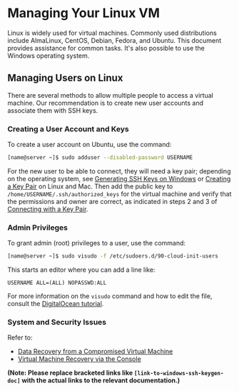 # Managing Your Linux VM

Linux is widely used for virtual machines. Commonly used distributions include AlmaLinux, CentOS, Debian, Fedora, and Ubuntu.  This document provides assistance for common tasks. It's also possible to use the Windows operating system.

## Managing Users on Linux

There are several methods to allow multiple people to access a virtual machine. Our recommendation is to create new user accounts and associate them with SSH keys.

### Creating a User Account and Keys

To create a user account on Ubuntu, use the command:

```bash
[name@server ~]$ sudo adduser --disabled-password USERNAME
```

For the new user to be able to connect, they will need a key pair; depending on the operating system, see [Generating SSH Keys on Windows](link-to-windows-ssh-keygen-doc) or [Creating a Key Pair](link-to-linux-mac-ssh-keygen-doc) on Linux and Mac. Then add the public key to `/home/USERNAME/.ssh/authorized_keys` for the virtual machine and verify that the permissions and owner are correct, as indicated in steps 2 and 3 of [Connecting with a Key Pair](link-to-ssh-key-connection-doc).


### Admin Privileges

To grant admin (root) privileges to a user, use the command:

```bash
[name@server ~]$ sudo visudo -f /etc/sudoers.d/90-cloud-init-users
```

This starts an editor where you can add a line like:

```
USERNAME ALL=(ALL) NOPASSWD:ALL
```

For more information on the `visudo` command and how to edit the file, consult the [DigitalOcean tutorial](link-to-digitalocean-tutorial).


### System and Security Issues

Refer to:

* [Data Recovery from a Compromised Virtual Machine](link-to-compromised-vm-recovery-doc)
* [Virtual Machine Recovery via the Console](link-to-console-vm-recovery-doc)


**(Note:  Please replace bracketed links like `[link-to-windows-ssh-keygen-doc]` with the actual links to the relevant documentation.)**
